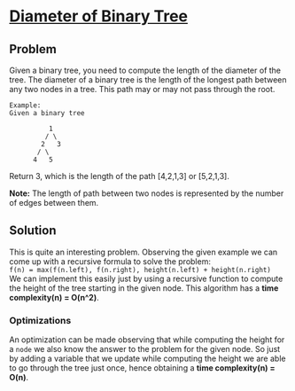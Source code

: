 # [Diameter of Binary Tree](https://leetcode.com/explore/challenge/card/30-day-leetcoding-challenge/529/week-2/3293/)

## Problem

Given a binary tree, you need to compute the length of the diameter of the tree. The diameter of a binary tree is the length of the longest path between any two nodes in a tree. This path may or may not pass through the root.

```
Example:
Given a binary tree 

          1
         / \
        2   3
       / \     
      4   5    
```

Return 3, which is the length of the path [4,2,1,3] or [5,2,1,3].

**Note:** The length of path between two nodes is represented by the number of edges between them.

## Solution

This is quite an interesting problem. Observing the given example we can come up with a recursive formula to solve the problem:  
`f(n) = max(f(n.left), f(n.right), height(n.left) + height(n.right)`  
We can implement this easily just by using a recursive function to compute the height of the tree starting in the given node. This algorithm has a **time complexity(n) = O(n^2)**.

### Optimizations

An optimization can be made observing that while computing the height for a `node` we also know the answer to the problem for the given node. So just by adding a variable that we update while computing the height we are able to go through the tree just once, hence obtaining a **time complexity(n) = O(n)**.
